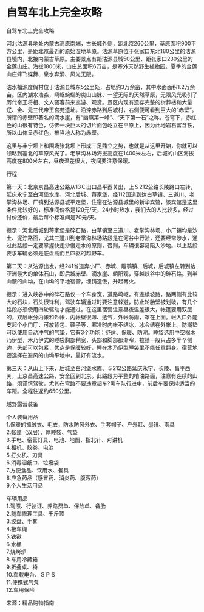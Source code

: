 # 自驾车北上完全攻略  
自驾车北上完全攻略  
  
河北沽源县地处内蒙古高原南端，古长城外侧，距北京260公里，草原面积900平方公里，是距北京最近的原始湿地草原。沽源草原位于张家口东北180公里的沽源县境内，北接内蒙古草原。主要景点有距沽源县城50公里、距张家口230公里的金莲山庄。海拔1800米，山庄总面积6万亩，是塞外天然野生植物园。夏季的金莲山庄蜂飞蝶舞、泉水奔涌、风光无限。   
  
沽水福源度假村位于沽源县城东5公里处，占地约3万余亩，其中水面面积1.2万余亩。区内湖水浩淼，崎岖蜿蜒的炭山山脉、一望无际的天然草原，无限风光吸引了历代帝王将相、文人骚客前来巡游、观赏。景区内现有遗存完整的树葬楼和大量辽、金、元三代帝王宫苑遗址。沿滦赤路到后城村，右侧便可看到巨大的“赤壁”。所谓的赤壁即著名的滴水崖，有“幽燕第一峰”、“天下第一石”之称。苍穹下，赤红色的山很有特色，仿佛一块巨大的切片面包屹立在平原上，因为此地岩石富含铁，所以山体呈赤红色，被当地人称为赤壁。   
  
这里与丰宁坝上和围场张北坝上形成三足鼎立之势，也就是从这里开始，你就可以领略到塞北的草原风光了。老掌沟林场海拔高度在1400米左右，后城的山区海拔高度在800米左右，昼夜温差很大，夜间要注意保暖。   
  
行程  
  
第一天：北京京昌高速公路从13Ｃ出口昌平西关出，上Ｓ212公路长陵路口左转，延庆永宁至白河堡水库、河北后城、蒋家堡，经112国道到达白草镇、三道川、老掌沟林场、厂镇到沽源县城平定堡，住宿在沽源县城里的新华宾馆，该宾馆是这里条件比较好的，标准间价格是120元/天，24小时热水，我们去的人比较多，经过讨价还价，最后每个标准间是70元/天。   
  
提示：河北后城到蒋家堡是碎石路，白草镇至三道川、老掌沟林场、小厂镇均是沙土、泥泞路面，尤其三道川到老掌沟林场路段是在河谷中行驶，还要经常涉水，通过此路段一定要掌握快走沙慢走水的原则，否则，车辆很容易陷入沙地。以上路段要求车辆必须是底盘高而且四驱的越野车。   
  
第二天：从沽源出发，经241省道奔小厂、赤城、雕鹗镇、后城，后城镇左转到达亚洲最大的单体石山，即后城赤壁、滴水崖、朝阳观，穿越峡谷中的碎石路。到半山腰的山坳，在山坳的平地宿营，埋锅造饭，升起篝火。   
  
提示：进入峡谷中的碎石路仅一个车身宽，道路崎岖，有连续坡路，路两侧有比较大的石块，石头很锋利，驾驶车辆通过时要注意躲避，防止轮胎壁被划破，有几个路段必须使用四轮驱动才能通过。在这里宿营注意昼夜温差很大，帐篷要用双层的，双层帐分内帐和外帐，内帐壁很薄、透气，外帐防雨，罩在上面。帐入口外能支起个小门厅，可放背包、鞋子等，寒冷时内帐不结冰，冰会结在外帐上。防潮垫可以使用自动冲气的气垫，它有3个功能：舒适、保暖、防潮。睡袋选用中空棉木乃伊型，木乃伊式的睡袋胸部稍宽，头部和脚部都渐窄，拉锁一般只占多半个侧边，头部可以包紧，优点是保暖较好，睡在木乃伊型睡袋里不能任意翻身。宿营地要选择在避风的山坳平地中，最好有流水。   
  
第三天：从山上下来，后城至白河堡水库、Ｓ212公路延庆永宁、长陵、昌平西关，上京昌高速公路，安全回到北京。此路段为平整的柏油路面，注意有连续的山路，须谨慎驾驶，尤其在弯路不要违章超车?熏车队行进中，前后车要保持适当的车距。全程往返约650公里。   
  
越野露营装备  
  
个人装备用品  
1.保暖的抓绒衣、毛衣，防水防风外衣、手套帽子、户外鞋、墨镜、雨具  
2.帐蓬（双层）、厚睡袋、气垫  
3.手电、宿营灯具、电池、地图、指北针、对讲机  
4.相机、胶卷、电池  
5.打火机、刀具  
6.消毒湿纸巾、垃圾袋  
7.方便食品、饮用水、餐具  
8.应急药品（感冒药、消炎药、腹泻药）  
9.个人生活用品  
  
车辆用品  
1.驾照、行驶证、养路费单、保险单、备胎  
2.随车修理工具、千斤顶  
3.绞盘、手套  
4.拖车绳  
5.铁锹  
6.水桶  
7.烧烤炉  
8.车用冷藏箱  
9.折叠桌、椅  
10.车载电台、ＧＰＳ  
11.便携式气泵  
12.车用保险  
  
来源：精品购物指南  
